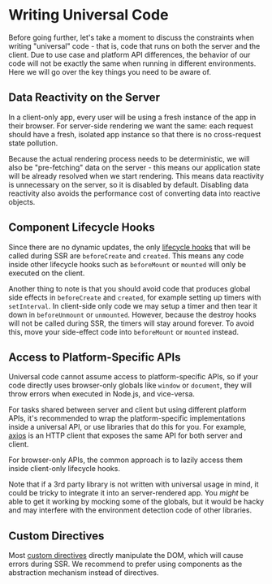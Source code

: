 # Writing Universal Code

Before going further, let's take a moment to discuss the constraints when writing "universal" code - that is, code that runs on both the server and the client. Due to use case and platform API differences, the behavior of our code will not be exactly the same when running in different environments. Here we will go over the key things you need to be aware of.

## Data Reactivity on the Server

In a client-only app, every user will be using a fresh instance of the app in their browser. For server-side rendering we want the same: each request should have a fresh, isolated app instance so that there is no cross-request state pollution.

Because the actual rendering process needs to be deterministic, we will also be "pre-fetching" data on the server - this means our application state will be already resolved when we start rendering. This means data reactivity is unnecessary on the server, so it is disabled by default. Disabling data reactivity also avoids the performance cost of converting data into reactive objects.

## Component Lifecycle Hooks

Since there are no dynamic updates, the only [lifecycle hooks](/docs/instance.html#lifecycle-hooks) that will be called during SSR are `beforeCreate` and `created`. This means any code inside other lifecycle hooks such as `beforeMount` or `mounted` will only be executed on the client.

Another thing to note is that you should avoid code that produces global side effects in `beforeCreate` and `created`, for example setting up timers with `setInterval`. In client-side only code we may setup a timer and then tear it down in `beforeUnmount` or `unmounted`. However, because the destroy hooks will not be called during SSR, the timers will stay around forever. To avoid this, move your side-effect code into `beforeMount` or `mounted` instead.

## Access to Platform-Specific APIs

Universal code cannot assume access to platform-specific APIs, so if your code directly uses browser-only globals like `window` or `document`, they will throw errors when executed in Node.js, and vice-versa.

For tasks shared between server and client but using different platform APIs, it's recommended to wrap the platform-specific implementations inside a universal API, or use libraries that do this for you. For example, [axios](https://github.com/axios/axios) is an HTTP client that exposes the same API for both server and client.

For browser-only APIs, the common approach is to lazily access them inside client-only lifecycle hooks.

Note that if a 3rd party library is not written with universal usage in mind, it could be tricky to integrate it into an server-rendered app. You _might_ be able to get it working by mocking some of the globals, but it would be hacky and may interfere with the environment detection code of other libraries.

## Custom Directives

Most [custom directives](/docs/custom-directive.html#custom-directives) directly manipulate the DOM, which will cause errors during SSR. We recommend to prefer using components as the abstraction mechanism instead of directives.
